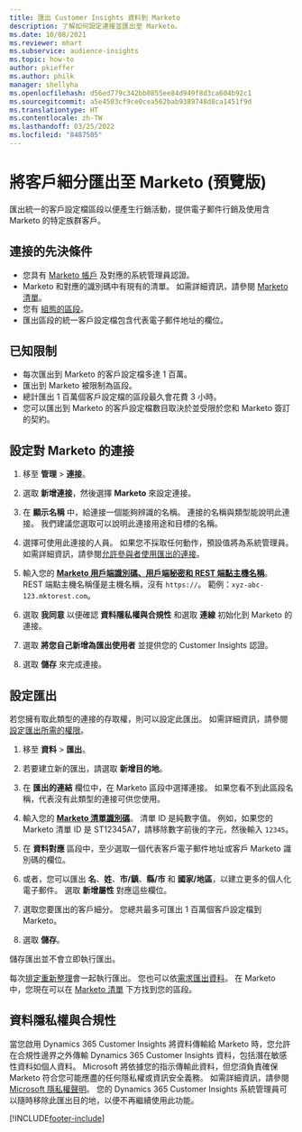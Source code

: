```yaml
---
title: 匯出 Customer Insights 資料到 Marketo
description: 了解如何設定連接並匯出至 Marketo。
ms.date: 10/08/2021
ms.reviewer: mhart
ms.subservice: audience-insights
ms.topic: how-to
author: pkieffer
ms.author: philk
manager: shellyha
ms.openlocfilehash: d56ed779c342bb0855ee84d949f8d3ca604b92c1
ms.sourcegitcommit: a5e4503cf9ce0cea562bab9389748d8ca1451f9d
ms.translationtype: HT
ms.contentlocale: zh-TW
ms.lasthandoff: 03/25/2022
ms.locfileid: "8487505"
---
```

# <a name="export-segments-to-marketo-preview"></a>將客戶細分匯出至 Marketo (預覽版)

匯出統一的客戶設定檔區段以便產生行銷活動，提供電子郵件行銷及使用含 Marketo 的特定族群客戶。

## <a name="prerequisites-for-connection"></a>連接的先決條件

-   您具有 [Marketo 帳戶](https://login.marketo.com/) 及對應的系統管理員認證。
-   Marketo 和對應的識別碼中有現有的清單。 如需詳細資訊，請參閱 [ Marketo 清單](https://docs.marketo.com/display/public/DOCS/Understanding+Static+Lists)。
-   您有 [組態的區段](segments.md)。
-   匯出區段的統一客戶設定檔包含代表電子郵件地址的欄位。

## <a name="known-limitations"></a>已知限制

- 每次匯出到 Marketo 的客戶設定檔多達 1 百萬。
- 匯出到 Marketo 被限制為區段。
- 總計匯出 1 百萬個客戶設定檔的區段最久會花費 3 小時。 
- 您可以匯出到 Marketo 的客戶設定檔數目取決於並受限於您和 Marketo 簽訂的契約。

## <a name="set-up-connection-to-marketo"></a>設定對 Marketo 的連接

1. 移至 **管理** > **連接**。

1. 選取 **新增連接**，然後選擇 **Marketo** 來設定連接。

1. 在 **顯示名稱** 中，給連接一個能夠辨識的名稱。 連接的名稱與類型能說明此連接。 我們建議您選取可以說明此連接用途和目標的名稱。

1. 選擇可使用此連接的人員。 如果您不採取任何動作，預設值將為系統管理員。 如需詳細資訊，請參閱[允許參與者使用匯出的連接](connections.md#allow-contributors-to-use-a-connection-for-exports)。

1. 輸入您的 **[Marketo 用戶端識別碼、用戶端秘密和 REST 端點主機名稱](https://developers.marketo.com/rest-api/authentication/)**。 REST 端點主機名稱僅是主機名稱，沒有 `https://`。 範例：`xyz-abc-123.mktorest.com`。 

1. 選取 **我同意** 以便確認 **資料隱私權與合規性** 和選取 **連線** 初始化到 Marketo 的連接。

1. 選取 **將您自己新增為匯出使用者** 並提供您的 Customer Insights 認證。

1. 選取 **儲存** 來完成連接。

## <a name="configure-an-export"></a>設定匯出

若您擁有取此類型的連接的存取權，則可以設定此匯出。 如需詳細資訊，請參閱[設定匯出所需的權限](export-destinations.md#set-up-a-new-export)。

1. 移至 **資料** > **匯出**。

1. 若要建立新的匯出，請選取 **新增目的地**。

1. 在 **匯出的連結** 欄位中，在 Marketo 區段中選擇連接。 如果您看不到此區段名稱，代表沒有此類型的連接可供您使用。

1. 輸入您的 **[Marketo 清單識別碼](https://docs.marketo.com/display/public/DOCS/Understanding+Static+Lists)**。 清單 ID 是純數字值。 例如，如果您的 Marketo 清單 ID 是 ST12345A7，請移除數字前後的字元，然後輸入 `12345`。 

1. 在 **資料對應** 區段中，至少選取一個代表客戶電子郵件地址或客戶 Marketo 識別碼的欄位。 

1. 或者，您可以匯出 **名**、**姓**、**市/鎮**、**縣/市** 和 **國家/地區**，以建立更多的個人化電子郵件。 選取 **新增屬性** 對應這些欄位。

1. 選取您要匯出的客戶細分。 您總共最多可匯出 1 百萬個客戶設定檔到 Marketo。

1. 選取 **儲存**。

儲存匯出並不會立即執行匯出。

每次[排定重新整理](system.md#schedule-tab)會一起執行匯出。 您也可以依[需求匯出資料](export-destinations.md#run-exports-on-demand)。 在 Marketo 中，您現在可以在 [Marketo 清單](https://docs.marketo.com/display/public/DOCS/Understanding+Static+Lists) 下方找到您的區段。


## <a name="data-privacy-and-compliance"></a>資料隱私權與合規性

當您啟用 Dynamics 365 Customer Insights 將資料傳輸給 Marketo 時，您允許在合規性邊界之外傳輸 Dynamics 365 Customer Insights 資料，包括潛在敏感性資料如個人資料。 Microsoft 將依據您的指示傳輸此資料，但您須負責確保 Marketo 符合您可能應盡的任何隱私權或資訊安全義務。 如需詳細資訊，請參閱 [Microsoft 隱私權聲明](https://go.microsoft.com/fwlink/?linkid=396732)。
您的 Dynamics 365 Customer Insights 系統管理員可以隨時移除此匯出目的地，以便不再繼續使用此功能。


[!INCLUDE[footer-include](../includes/footer-banner.md)]
